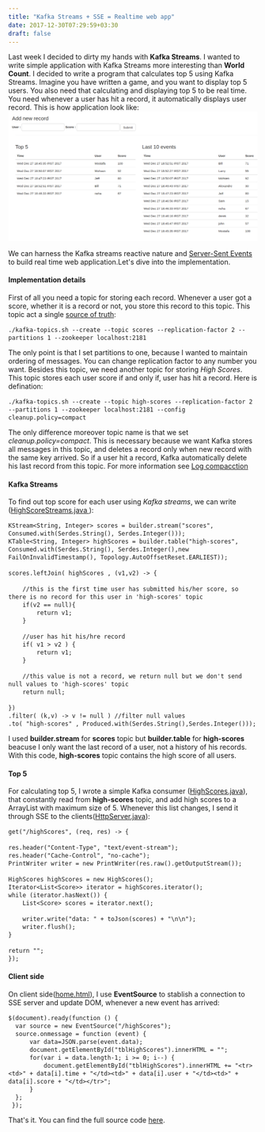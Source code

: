 ```yaml
---
title: "Kafka Streams + SSE = Realtime web app"
date: 2017-12-30T07:29:59+03:30
draft: false
---
```

Last week I decided to dirty my hands with **Kafka Streams**. I wanted to write simple application with Kafka Streams more 
interesting than **World Count**. I decided to write a program that calculates top 5 using Kafka Streams. Imagine you have written
a game, and you want to display top 5 users. You also need that calculating and displaying top 5 to be real time. You need
whenever a user has hit a record, it automatically displays user record. This is how application look like:
![Screenshot](https://raw.githubusercontent.com/mostafa-asg/KStreams/master/asset/KafkaStreams.png)

We can harness the Kafka streams reactive nature and [Server-Sent Events](https://www.w3schools.com/html/html5_serversentevents.asp)
to build real time web application.Let's dive into the implementation.

#### Implementation details
First of all you need a topic for storing each record. Whenever a user got a score, whether it is a record or not, you store
this record to this topic. This topic act a single [source of truth](https://www.confluent.io/blog/messaging-single-source-truth/):
```
./kafka-topics.sh --create --topic scores --replication-factor 2 --partitions 1 --zookeeper localhost:2181
```
The only point is that I set partitions to one, because I wanted to maintain ordering of messages. You can change replication
factor to any number you want. Besides this topic, we need another topic for storing *High Scores*. This topic stores each user
score if and only if, user has hit a record. Here is defination:
```
./kafka-topics.sh --create --topic high-scores --replication-factor 2 --partitions 1 --zookeeper localhost:2181 --config cleanup.policy=compact
```
The only difference moreover topic name is that we set *cleanup.policy=compact*. This is necessary because we want Kafka
 stores all messages in this topic, and deletes a record only when new record with the same key arrived. So if a user hit a
  record, Kafka automatically delete his last record from this topic. For more information see 
  [Log compacction](http://kafka.apache.org/documentation/#compaction)
  
  #### Kafka Streams
  To find out top score for each user using *Kafka streams*, we can write ([HighScoreStreams.java
](https://github.com/mostafa-asg/KStreams/blob/master/src/main/java/com/github/HighScoreStreams.java)):
  ```
  KStream<String, Integer> scores = builder.stream("scores", Consumed.with(Serdes.String(), Serdes.Integer()));
  KTable<String, Integer> highScores = builder.table("high-scores", Consumed.with(Serdes.String(), Serdes.Integer(),new FailOnInvalidTimestamp(), Topology.AutoOffsetReset.EARLIEST));

  scores.leftJoin( highScores , (v1,v2) -> {

      //this is the first time user has submitted his/her score, so there is no record for this user in 'high-scores' topic
      if(v2 == null){
          return v1;
      }

      //user has hit his/hre record
      if( v1 > v2 ) {
          return v1;
      }

      //this value is not a record, we return null but we don't send null values to 'high-scores' topic
      return null;

  })
  .filter( (k,v) -> v != null ) //filter null values
  .to( "high-scores" , Produced.with(Serdes.String(),Serdes.Integer()));
  ```
  I used **builder.stream** for **scores** topic but **builder.table** for **high-scores** beacuse I only want the last record
  of a user, not a history of his records. With this code, **high-scores** topic contains the high score of all users.
  
  #### Top 5
  For calculating top 5, I wrote a simple Kafka consumer ([HighScores.java](https://github.com/mostafa-asg/KStreams/blob/master/src/main/java/com/github/HighScores.java)), 
  that constantly read from **high-scores** topic, and add high scores to a ArrayList with maximum size of 5. Whenever this
  list changes, I send it through SSE to the clients([HttpServer.java](https://github.com/mostafa-asg/KStreams/blob/master/src/main/java/com/github/HttpServer.java)):
  ```
  get("/highScores", (req, res) -> {

  res.header("Content-Type", "text/event-stream");
  res.header("Cache-Control", "no-cache");
  PrintWriter writer = new PrintWriter(res.raw().getOutputStream());

  HighScores highScores = new HighScores();
  Iterator<List<Score>> iterator = highScores.iterator();
  while (iterator.hasNext()) {
      List<Score> scores = iterator.next();

      writer.write("data: " + toJson(scores) + "\n\n");
      writer.flush();
  }

  return "";
});
  ```
  #### Client side
  On client side([home.html](https://github.com/mostafa-asg/KStreams/blob/master/src/main/resources/home.html)), I use **EventSource** to stablish a connection to SSE server and update DOM, whenever a new event has arrived:
  ```
  $(document).ready(function () {
    var source = new EventSource("/highScores");
    source.onmessage = function (event) {
        var data=JSON.parse(event.data);
        document.getElementById("tblHighScores").innerHTML = "";
        for(var i = data.length-1; i >= 0; i--) {
            document.getElementById("tblHighScores").innerHTML += "<tr><td>" + data[i].time + "</td><td>" + data[i].user + "</td><td>" + data[i].score + "</td></tr>";
        }
    };
   });
  ```
  That's it. You can find the full source code [here](https://github.com/mostafa-asg/KStreams).
